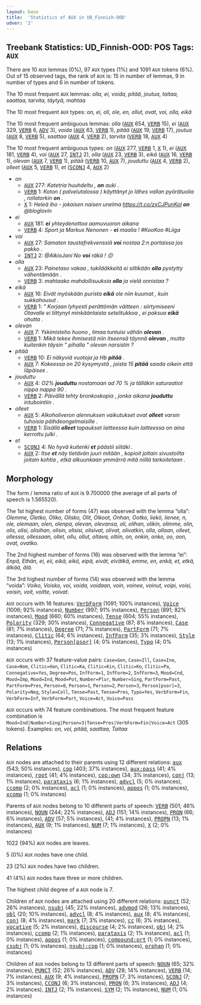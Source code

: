 ```yaml
---
layout: base
title:  'Statistics of AUX in UD_Finnish-OOD'
udver: '2'
---
```


## Treebank Statistics: UD_Finnish-OOD: POS Tags: `AUX`

There are 10 `AUX` lemmas (0%), 97 `AUX` types (1%) and 1091 `AUX` tokens (6%).
Out of 15 observed tags, the rank of `AUX` is: 15 in number of lemmas, 9 in number of types and 6 in number of tokens.

The 10 most frequent `AUX` lemmas: <em>olla, ei, voida, pitää, joutua, taitaa, saattaa, tarvita, täytyä, mahtaa</em>

The 10 most frequent `AUX` types:  <em>on, ei, oli, ole, en, ollut, ovat, voi, olla, eikä</em>

The 10 most frequent ambiguous lemmas: <em>olla</em> (<tt><a href="fi_ood-pos-AUX.html">AUX</a></tt> 654, <tt><a href="fi_ood-pos-VERB.html">VERB</a></tt> 15), <em>ei</em> (<tt><a href="fi_ood-pos-AUX.html">AUX</a></tt> 329, <tt><a href="fi_ood-pos-VERB.html">VERB</a></tt> 6, <tt><a href="fi_ood-pos-ADV.html">ADV</a></tt> 3), <em>voida</em> (<tt><a href="fi_ood-pos-AUX.html">AUX</a></tt> 63, <tt><a href="fi_ood-pos-VERB.html">VERB</a></tt> 1), <em>pitää</em> (<tt><a href="fi_ood-pos-AUX.html">AUX</a></tt> 19, <tt><a href="fi_ood-pos-VERB.html">VERB</a></tt> 17), <em>joutua</em> (<tt><a href="fi_ood-pos-AUX.html">AUX</a></tt> 8, <tt><a href="fi_ood-pos-VERB.html">VERB</a></tt> 5), <em>saattaa</em> (<tt><a href="fi_ood-pos-AUX.html">AUX</a></tt> 4, <tt><a href="fi_ood-pos-VERB.html">VERB</a></tt> 2), <em>tarvita</em> (<tt><a href="fi_ood-pos-VERB.html">VERB</a></tt> 18, <tt><a href="fi_ood-pos-AUX.html">AUX</a></tt> 4)

The 10 most frequent ambiguous types:  <em>on</em> (<tt><a href="fi_ood-pos-AUX.html">AUX</a></tt> 277, <tt><a href="fi_ood-pos-VERB.html">VERB</a></tt> 1, <tt><a href="fi_ood-pos-X.html">X</a></tt> 1), <em>ei</em> (<tt><a href="fi_ood-pos-AUX.html">AUX</a></tt> 181, <tt><a href="fi_ood-pos-VERB.html">VERB</a></tt> 4), <em>voi</em> (<tt><a href="fi_ood-pos-AUX.html">AUX</a></tt> 27, <tt><a href="fi_ood-pos-INTJ.html">INTJ</a></tt> 2), <em>olla</em> (<tt><a href="fi_ood-pos-AUX.html">AUX</a></tt> 23, <tt><a href="fi_ood-pos-VERB.html">VERB</a></tt> 3), <em>eikä</em> (<tt><a href="fi_ood-pos-AUX.html">AUX</a></tt> 16, <tt><a href="fi_ood-pos-VERB.html">VERB</a></tt> 1), <em>olevan</em> (<tt><a href="fi_ood-pos-AUX.html">AUX</a></tt> 7, <tt><a href="fi_ood-pos-VERB.html">VERB</a></tt> 1), <em>pitää</em> (<tt><a href="fi_ood-pos-VERB.html">VERB</a></tt> 10, <tt><a href="fi_ood-pos-AUX.html">AUX</a></tt> 7), <em>jouduttu</em> (<tt><a href="fi_ood-pos-AUX.html">AUX</a></tt> 4, <tt><a href="fi_ood-pos-VERB.html">VERB</a></tt> 2), <em>olleet</em> (<tt><a href="fi_ood-pos-AUX.html">AUX</a></tt> 5, <tt><a href="fi_ood-pos-VERB.html">VERB</a></tt> 1), <em>et</em> (<tt><a href="fi_ood-pos-SCONJ.html">SCONJ</a></tt> 4, <tt><a href="fi_ood-pos-AUX.html">AUX</a></tt> 2)


* <em>on</em>
  * <tt><a href="fi_ood-pos-AUX.html">AUX</a></tt> 277: <em>Katetria huuhdeltu , <b>on</b> auki .</em>
  * <tt><a href="fi_ood-pos-VERB.html">VERB</a></tt> 1: <em>Koton ( palvelutalossa ) käyttänyt jo lähes vallan pyörätuolia , rollatorkin <b>on</b> .</em>
  * <tt><a href="fi_ood-pos-X.html">X</a></tt> 1: <em>Heleä iho - jokaisen naisen unelma https://t.co/zxCJPunKol <b>on</b> @bloglovin</em>
* <em>ei</em>
  * <tt><a href="fi_ood-pos-AUX.html">AUX</a></tt> 181: <em><b>ei</b> yhteydenottoa aamuvuoron aikana</em>
  * <tt><a href="fi_ood-pos-VERB.html">VERB</a></tt> 4: <em>Sport ja Markus Nenonen - <b>ei</b> maalia ! #KooKoo #Liiga</em>
* <em>voi</em>
  * <tt><a href="fi_ood-pos-AUX.html">AUX</a></tt> 27: <em>Samaten taustafrekvenssiä <b>voi</b> nostaa 2:n portaissa jos pakko .</em>
  * <tt><a href="fi_ood-pos-INTJ.html">INTJ</a></tt> 2: <em>@AlkioJani No <b>voi</b> räkä ! 😔</em>
* <em>olla</em>
  * <tt><a href="fi_ood-pos-AUX.html">AUX</a></tt> 23: <em>Painetaso vakaa , tukilääkkeitä ei siltikään <b>olla</b> pystytty vähentämään .</em>
  * <tt><a href="fi_ood-pos-VERB.html">VERB</a></tt> 3: <em>mahtaako mahdollisuuksia <b>olla</b> ja vielä onnistaa ?</em>
* <em>eikä</em>
  * <tt><a href="fi_ood-pos-AUX.html">AUX</a></tt> 16: <em>Eivät myöskään purista <b>eikä</b> ole niin kuumat , kuin sukkahousut .</em>
  * <tt><a href="fi_ood-pos-VERB.html">VERB</a></tt> 1: <em>” Korjaan lyhyesti perättömän väitteen : siirtymiseeni Otavalle ei liittynyt minkäänlaista setelitukkoa , ei paksua <b>eikä</b> ohutta .</em>
* <em>olevan</em>
  * <tt><a href="fi_ood-pos-AUX.html">AUX</a></tt> 7: <em>Yskimisteho huono , limaa tuntuisi vähän <b>olevan</b> .</em>
  * <tt><a href="fi_ood-pos-VERB.html">VERB</a></tt> 1: <em>Mikä tekee ihmisestä niin itseensä täynnä <b>olevan</b> , mutta kuitenkin täysin " pihalla " olevan narsistin ?</em>
* <em>pitää</em>
  * <tt><a href="fi_ood-pos-VERB.html">VERB</a></tt> 10: <em>Ei näkyviä vuotoja ja Hb <b>pitää</b> .</em>
  * <tt><a href="fi_ood-pos-AUX.html">AUX</a></tt> 7: <em>Kokeessa on 20 kysymystä , joista 15 <b>pitää</b> saada oikein että läpäisee .</em>
* <em>jouduttu</em>
  * <tt><a href="fi_ood-pos-AUX.html">AUX</a></tt> 4: <em>O2% <b>jouduttu</b> nostamaan ad 70 % ja tälläkin saturaatiot nippa nappa 90 .</em>
  * <tt><a href="fi_ood-pos-VERB.html">VERB</a></tt> 2: <em>Päivällä tehty bronkoskopia , jonka aikana <b>jouduttu</b> intubointiin .</em>
* <em>olleet</em>
  * <tt><a href="fi_ood-pos-AUX.html">AUX</a></tt> 5: <em>Alkoholiveron alennuksen vaikutukset ovat <b>olleet</b> varsin tuhoisia päihdeongelmaisille .</em>
  * <tt><a href="fi_ood-pos-VERB.html">VERB</a></tt> 1: <em>Sisällä <b>olleet</b> tapaukset laitteessa kuin laitteessa on aina kerrottu julki .</em>
* <em>et</em>
  * <tt><a href="fi_ood-pos-SCONJ.html">SCONJ</a></tt> 4: <em>No hyvä kuitenki <b>et</b> päästii siitäki .</em>
  * <tt><a href="fi_ood-pos-AUX.html">AUX</a></tt> 2: <em>Itse <b>et</b> näy tietävän juuri mitään , kopioit joltain sivustoilta joitain kohtia , etkä alkuunkaan ymmärrä mitä niillä tarkoitetaan .</em>

## Morphology

The form / lemma ratio of `AUX` is 9.700000 (the average of all parts of speech is 1.565520).

The 1st highest number of forms (47) was observed with the lemma “olla”: <em>Olemme, Oletko, Oliko, Olisko, Olit, Olkoot, Onhan, Ootko, liekö, lienee, n, ole, olemaan, olen, olenpa, olevan, olevansa, oli, olihan, olikin, olimme, olin, olis, olisi, olisihan, olisin, olisisi, olisivat, olivat, olivatkin, olla, ollaan, olleet, ollessa, ollessaan, ollet, ollu, ollut, oltava, oltiin, on, onkin, onko, oo, oon, ovat, ovatko</em>.

The 2nd highest number of forms (16) was observed with the lemma “ei”: <em>Enpä, Ethän, ei, eii, eikä, eikö, eipä, eivät, eivätkä, emme, en, enkä, et, etkä, älkää, älä</em>.

The 3rd highest number of forms (14) was observed with the lemma “voida”: <em>Voiko, Voisko, voi, voida, voidaan, voin, voinee, voinut, voipi, voisi, voisin, voit, voitte, voivat</em>.

`AUX` occurs with 16 features: <tt><a href="fi_ood-feat-VerbForm.html">VerbForm</a></tt> (1091; 100% instances), <tt><a href="fi_ood-feat-Voice.html">Voice</a></tt> (1006; 92% instances), <tt><a href="fi_ood-feat-Number.html">Number</a></tt> (997; 91% instances), <tt><a href="fi_ood-feat-Person.html">Person</a></tt> (891; 82% instances), <tt><a href="fi_ood-feat-Mood.html">Mood</a></tt> (660; 60% instances), <tt><a href="fi_ood-feat-Tense.html">Tense</a></tt> (604; 55% instances), <tt><a href="fi_ood-feat-Polarity.html">Polarity</a></tt> (329; 30% instances), <tt><a href="fi_ood-feat-Connegative.html">Connegative</a></tt> (87; 8% instances), <tt><a href="fi_ood-feat-Case.html">Case</a></tt> (81; 7% instances), <tt><a href="fi_ood-feat-Degree.html">Degree</a></tt> (71; 7% instances), <tt><a href="fi_ood-feat-PartForm.html">PartForm</a></tt> (71; 7% instances), <tt><a href="fi_ood-feat-Clitic.html">Clitic</a></tt> (64; 6% instances), <tt><a href="fi_ood-feat-InfForm.html">InfForm</a></tt> (35; 3% instances), <tt><a href="fi_ood-feat-Style.html">Style</a></tt> (13; 1% instances), <tt><a href="fi_ood-feat-Person-psor.html">Person[psor]</a></tt> (4; 0% instances), <tt><a href="fi_ood-feat-Typo.html">Typo</a></tt> (4; 0% instances)

`AUX` occurs with 37 feature-value pairs: `Case=Gen`, `Case=Ill`, `Case=Ine`, `Case=Nom`, `Clitic=Han`, `Clitic=Ka`, `Clitic=Kin`, `Clitic=Ko`, `Clitic=Pa`, `Connegative=Yes`, `Degree=Pos`, `InfForm=1`, `InfForm=2`, `InfForm=3`, `Mood=Cnd`, `Mood=Imp`, `Mood=Ind`, `Mood=Pot`, `Number=Plur`, `Number=Sing`, `PartForm=Past`, `PartForm=Pres`, `Person=0`, `Person=1`, `Person=2`, `Person=3`, `Person[psor]=3`, `Polarity=Neg`, `Style=Coll`, `Tense=Past`, `Tense=Pres`, `Typo=Yes`, `VerbForm=Fin`, `VerbForm=Inf`, `VerbForm=Part`, `Voice=Act`, `Voice=Pass`

`AUX` occurs with 74 feature combinations.
The most frequent feature combination is `Mood=Ind|Number=Sing|Person=3|Tense=Pres|VerbForm=Fin|Voice=Act` (305 tokens).
Examples: <em>on, voi, pitää, saattaa, Taitaa</em>


## Relations

`AUX` nodes are attached to their parents using 12 different relations: <tt><a href="fi_ood-dep-aux.html">aux</a></tt> (543; 50% instances), <tt><a href="fi_ood-dep-cop.html">cop</a></tt> (403; 37% instances), <tt><a href="fi_ood-dep-aux-pass.html">aux:pass</a></tt> (41; 4% instances), <tt><a href="fi_ood-dep-root.html">root</a></tt> (41; 4% instances), <tt><a href="fi_ood-dep-cop-own.html">cop:own</a></tt> (34; 3% instances), <tt><a href="fi_ood-dep-conj.html">conj</a></tt> (13; 1% instances), <tt><a href="fi_ood-dep-parataxis.html">parataxis</a></tt> (6; 1% instances), <tt><a href="fi_ood-dep-advcl.html">advcl</a></tt> (5; 0% instances), <tt><a href="fi_ood-dep-ccomp.html">ccomp</a></tt> (2; 0% instances), <tt><a href="fi_ood-dep-acl.html">acl</a></tt> (1; 0% instances), <tt><a href="fi_ood-dep-appos.html">appos</a></tt> (1; 0% instances), <tt><a href="fi_ood-dep-xcomp.html">xcomp</a></tt> (1; 0% instances)

Parents of `AUX` nodes belong to 10 different parts of speech: <tt><a href="fi_ood-pos-VERB.html">VERB</a></tt> (501; 46% instances), <tt><a href="fi_ood-pos-NOUN.html">NOUN</a></tt> (244; 22% instances), <tt><a href="fi_ood-pos-ADJ.html">ADJ</a></tt> (151; 14% instances), <tt><a href="fi_ood-pos-PRON.html">PRON</a></tt> (66; 6% instances), <tt><a href="fi_ood-pos-ADV.html">ADV</a></tt> (57; 5% instances),  (41; 4% instances), <tt><a href="fi_ood-pos-PROPN.html">PROPN</a></tt> (13; 1% instances), <tt><a href="fi_ood-pos-AUX.html">AUX</a></tt> (9; 1% instances), <tt><a href="fi_ood-pos-NUM.html">NUM</a></tt> (7; 1% instances), <tt><a href="fi_ood-pos-X.html">X</a></tt> (2; 0% instances)

1022 (94%) `AUX` nodes are leaves.

5 (0%) `AUX` nodes have one child.

23 (2%) `AUX` nodes have two children.

41 (4%) `AUX` nodes have three or more children.

The highest child degree of a `AUX` node is 7.

Children of `AUX` nodes are attached using 20 different relations: <tt><a href="fi_ood-dep-punct.html">punct</a></tt> (52; 26% instances), <tt><a href="fi_ood-dep-nsubj.html">nsubj</a></tt> (45; 22% instances), <tt><a href="fi_ood-dep-advmod.html">advmod</a></tt> (26; 13% instances), <tt><a href="fi_ood-dep-obl.html">obl</a></tt> (20; 10% instances), <tt><a href="fi_ood-dep-advcl.html">advcl</a></tt> (8; 4% instances), <tt><a href="fi_ood-dep-aux.html">aux</a></tt> (8; 4% instances), <tt><a href="fi_ood-dep-conj.html">conj</a></tt> (8; 4% instances), <tt><a href="fi_ood-dep-mark.html">mark</a></tt> (7; 3% instances), <tt><a href="fi_ood-dep-cc.html">cc</a></tt> (6; 3% instances), <tt><a href="fi_ood-dep-vocative.html">vocative</a></tt> (5; 2% instances), <tt><a href="fi_ood-dep-discourse.html">discourse</a></tt> (4; 2% instances), <tt><a href="fi_ood-dep-obj.html">obj</a></tt> (4; 2% instances), <tt><a href="fi_ood-dep-ccomp.html">ccomp</a></tt> (2; 1% instances), <tt><a href="fi_ood-dep-parataxis.html">parataxis</a></tt> (2; 1% instances), <tt><a href="fi_ood-dep-acl.html">acl</a></tt> (1; 0% instances), <tt><a href="fi_ood-dep-appos.html">appos</a></tt> (1; 0% instances), <tt><a href="fi_ood-dep-compound-prt.html">compound:prt</a></tt> (1; 0% instances), <tt><a href="fi_ood-dep-csubj.html">csubj</a></tt> (1; 0% instances), <tt><a href="fi_ood-dep-nsubj-cop.html">nsubj:cop</a></tt> (1; 0% instances), <tt><a href="fi_ood-dep-orphan.html">orphan</a></tt> (1; 0% instances)

Children of `AUX` nodes belong to 13 different parts of speech: <tt><a href="fi_ood-pos-NOUN.html">NOUN</a></tt> (65; 32% instances), <tt><a href="fi_ood-pos-PUNCT.html">PUNCT</a></tt> (52; 26% instances), <tt><a href="fi_ood-pos-ADV.html">ADV</a></tt> (28; 14% instances), <tt><a href="fi_ood-pos-VERB.html">VERB</a></tt> (14; 7% instances), <tt><a href="fi_ood-pos-AUX.html">AUX</a></tt> (9; 4% instances), <tt><a href="fi_ood-pos-PROPN.html">PROPN</a></tt> (7; 3% instances), <tt><a href="fi_ood-pos-SCONJ.html">SCONJ</a></tt> (7; 3% instances), <tt><a href="fi_ood-pos-CCONJ.html">CCONJ</a></tt> (6; 3% instances), <tt><a href="fi_ood-pos-PRON.html">PRON</a></tt> (6; 3% instances), <tt><a href="fi_ood-pos-ADJ.html">ADJ</a></tt> (4; 2% instances), <tt><a href="fi_ood-pos-INTJ.html">INTJ</a></tt> (2; 1% instances), <tt><a href="fi_ood-pos-SYM.html">SYM</a></tt> (2; 1% instances), <tt><a href="fi_ood-pos-NUM.html">NUM</a></tt> (1; 0% instances)

